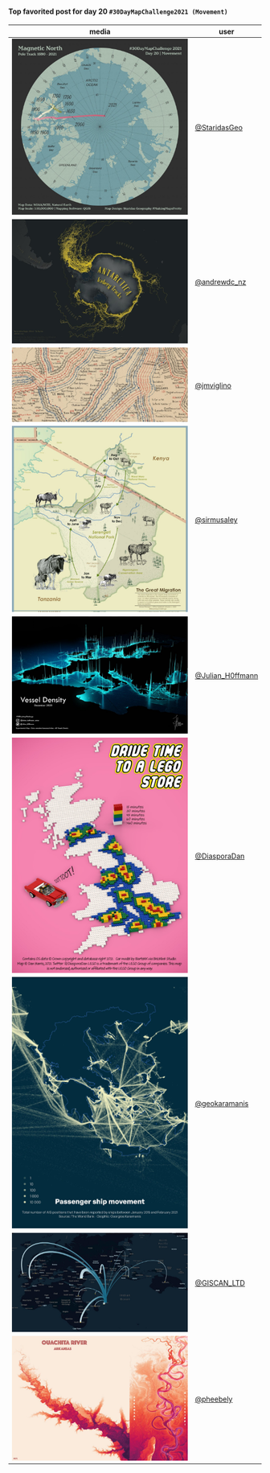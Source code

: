 #### Top favorited post for day 20 `#30DayMapChallenge2021 (Movement)`

| media | user | 
|-------|------|
| ![image](../uploads/4fa7674135f074479a50cd391cae0d3e/image.png) |[@StaridasGeo](https://twitter.com/StaridasGeo/status/1461975227773206529)|
| ![image](../uploads/5c912340252180d1105757cfb64f0c38/image.png) |[@andrewdc_nz](https://twitter.com/andrewdc_nz/status/1461912266182258688)|
| ![image](../uploads/43a6f5f0f6ea228d99199201d37402b1/image.png) |[@jmviglino](https://twitter.com/jmviglino/status/1461963349940441091)|
| ![image](../uploads/bb7c725431892de4b9bded75fd3bf002/image.png) |[@sirmusaley](https://twitter.com/sirmusaley/status/1461954524315217924)|
| ![image](../uploads/384c5ccb30f240446f2a26fc3cd0b227/image.png) |[@Julian_H0ffmann](https://twitter.com/Julian_H0ffmann/status/1462157998802018317)|
| ![image](../uploads/58cca9d4010db67d4ada3921ac6fdef4/image.png) |[@DiasporaDan](https://twitter.com/DiasporaDan/status/1462022239319171077)|
| ![image](../uploads/3a35ea03cdda5b136c8666617c48482f/image.png) |[@geokaramanis](https://twitter.com/geokaramanis/status/1461928888636952576)|
| ![image](../uploads/df6fd83702791f4cba2480fc71c9f125/image.png) |[@GISCAN_LTD](https://twitter.com/GISCAN_LTD/status/1462122843697823750)|
| ![image](../uploads/da1bd6ae5424f034face7b85023233f3/image.png) |[@pheebely](https://twitter.com/pheebely/status/1462645297016979458)|
